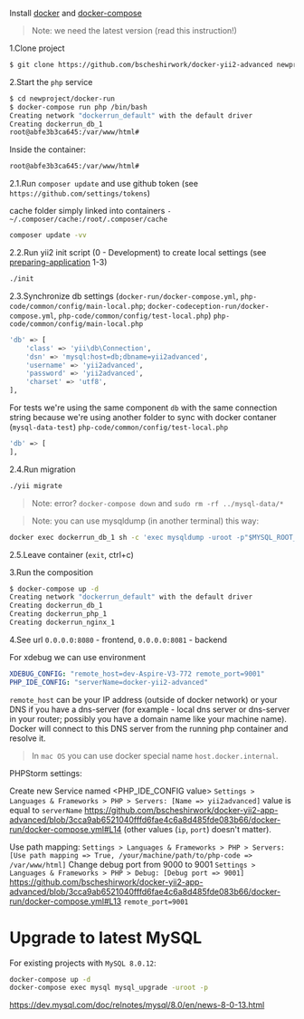 
Install [docker](https://docs.docker.com/engine/getstarted/step_one/) and [docker-compose](https://docs.docker.com/compose/install/)
> Note: we need the latest version (read this instruction!) 

1.Clone project
```sh
$ git clone https://github.com/bscheshirwork/docker-yii2-advanced newproject
```

2.Start the `php` service

```sh
$ cd newproject/docker-run
$ docker-compose run php /bin/bash
Creating network "dockerrun_default" with the default driver
Creating dockerrun_db_1
root@abfe3b3ca645:/var/www/html#
```

Inside the container:
```sh
root@abfe3b3ca645:/var/www/html#
```
2.1.Run `composer update` and use github token (see `https://github.com/settings/tokens`)

cache folder simply linked into containers
`- ~/.composer/cache:/root/.composer/cache`

```sh
composer update -vv
```

2.2.Run yii2 init script (0 - Development) to create local settings (see [preparing-application](https://github.com/yiisoft/yii2-app-advanced/blob/master/docs/guide/start-installation.md#preparing-application) 1-3)
```sh
./init
``` 

2.3.Synchronize db settings (`docker-run/docker-compose.yml`, `php-code/common/config/main-local.php`; `docker-codeception-run/docker-compose.yml`, `php-code/common/config/test-local.php`)
`php-code/common/config/main-local.php`
```sh
'db' => [
    'class' => 'yii\db\Connection',
    'dsn' => 'mysql:host=db;dbname=yii2advanced',
    'username' => 'yii2advanced',
    'password' => 'yii2advanced',
    'charset' => 'utf8',
],
```

For tests we're using the same component `db` with the same connection string because we're using 
another folder to sync with docker contaner (`mysql-data-test`)
`php-code/common/config/test-local.php`
```sh
'db' => [
],
```

2.4.Run migration
```sh
./yii migrate
```
> Note: error? `docker-compose down` and `sudo rm -rf ../mysql-data/*` 

> Note: you can use mysqldump (in another terminal) this way:
```sh
docker exec dockerrun_db_1 sh -c 'exec mysqldump -uroot -p"$MYSQL_ROOT_PASSWORD" yii2advanced' > /some/path/on/your/host/yii2advanced.sql
```

2.5.Leave container (`exit`, ctrl+c)

3.Run the composition
```sh
$ docker-compose up -d
Creating network "dockerrun_default" with the default driver
Creating dockerrun_db_1
Creating dockerrun_php_1
Creating dockerrun_nginx_1
```

4.See url `0.0.0.0:8080` - frontend, `0.0.0.0:8081` - backend

For xdebug we can use environment 
```yml
XDEBUG_CONFIG: "remote_host=dev-Aspire-V3-772 remote_port=9001"
PHP_IDE_CONFIG: "serverName=docker-yii2-advanced"
```
`remote_host` can be your IP address (outside of docker network) or your DNS if you have a dns-server (for example - local dns server or dns-server in your router; possibly you have a domain name like your machine name). Docker will connect to this DNS server from the running php container and resolve it.

> In `mac OS` you can use docker special name `host.docker.internal`.


PHPStorm settings:

Create new Service named <PHP_IDE_CONFIG value>
`Settings > Languages & Frameworks > PHP > Servers: [Name => yii2advanced]`
value is equal to `serverName` https://github.com/bscheshirwork/docker-yii2-app-advanced/blob/3cca9ab6521040fffd6fae4c6a8d485fde083b66/docker-run/docker-compose.yml#L14
(other values (`ip`, `port`) doesn't matter). 

Use path mapping:
`Settings > Languages & Frameworks > PHP > Servers: [Use path mapping => True, /your/machine/path/to/php-code => /var/www/html]`
Change debug port from 9000 to 9001
`Settings > Languages & Frameworks > PHP > Debug: [Debug port => 9001]`
https://github.com/bscheshirwork/docker-yii2-app-advanced/blob/3cca9ab6521040fffd6fae4c6a8d485fde083b66/docker-run/docker-compose.yml#L13
`remote_port=9001`

# Upgrade to latest MySQL

For existing projects with `MySQL 8.0.12`: 
```sh
docker-compose up -d
docker-compose exec mysql mysql_upgrade -uroot -p
```
https://dev.mysql.com/doc/relnotes/mysql/8.0/en/news-8-0-13.html